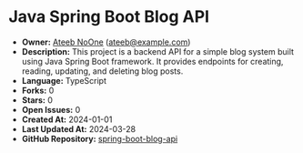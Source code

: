# Java Spring Boot Blog API

- **Owner:** [Ateeb NoOne](https://github.com/AteebNoOne) (ateeb@example.com)
- **Description:** This project is a backend API for a simple blog system built using Java Spring Boot framework. It provides endpoints for creating, reading, updating, and deleting blog posts.
- **Language:** TypeScript
- **Forks:** 0
- **Stars:** 0
- **Open Issues:** 0
- **Created At:** 2024-01-01
- **Last Updated At:** 2024-03-28
- **GitHub Repository:** [spring-boot-blog-api](https://github.com/AteebNoOne/spring-boot-blog-api)
